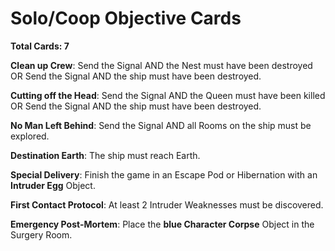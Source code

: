 # Solo/Coop Objective Cards

**Total Cards: 7**

**Clean up Crew**: Send the Signal AND the Nest must have been destroyed OR Send the Signal AND the ship must have been destroyed.

**Cutting off the Head**: Send the Signal AND the Queen must have been killed OR Send the Signal AND the ship must have been destroyed.

**No Man Left Behind**: Send the Signal AND all Rooms on the ship must be explored.

**Destination Earth**: The ship must reach Earth.

**Special Delivery**: Finish the game in an Escape Pod or Hibernation with an **Intruder Egg** Object.

**First Contact Protocol**: At least 2 Intruder Weaknesses must be discovered.

**Emergency Post-Mortem**: Place the **blue Character Corpse** Object in the Surgery Room.
